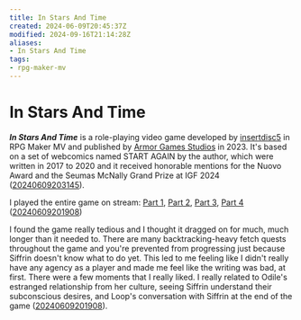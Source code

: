 ```yaml
---
title: In Stars And Time
created: 2024-06-09T20:45:37Z
modified: 2024-09-16T21:14:28Z
aliases:
- In Stars And Time
tags:
- rpg-maker-mv
---
```


# In Stars And Time

_**In Stars And Time**_ is a role-playing video game developed by [insertdisc5](insertdisc5.md) in RPG Maker MV and published by [Armor Games Studios](armor-games-studios.md) in 2023. It's based on a set of webcomics named START AGAIN by the author, which were written in 2017 to 2020 and it received honorable mentions for the Nuovo Award and the Seumas McNally Grand Prize at IGF 2024 ([20240609203145](../entries/20240609203145.md)).

I played the entire game on stream: [Part 1](https://vods.exodrifter.space/2024/05/19/0026), [Part 2](https://vods.exodrifter.space/2024/05/22/2335), [Part 3](https://vods.exodrifter.space/2024/06/06/0039), [Part 4](https://vods.exodrifter.space/2024/06/08/2001) ([20240609201908](../entries/20240609201908.md))

I found the game really tedious and I thought it dragged on for much, much longer than it needed to. There are many backtracking-heavy fetch quests throughout the game and you're prevented from progressing just because Siffrin doesn't know what to do yet. This led to me feeling like I didn't really have any agency as a player and made me feel like the writing was bad, at first. There were a few moments that I really liked. I really related to Odile's estranged relationship from her culture, seeing Siffrin understand their subconscious desires, and Loop's conversation with Siffrin at the end of the game ([20240609201908](../entries/20240609201908.md)).
